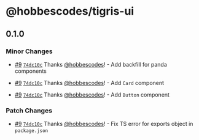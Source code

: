 # @hobbescodes/tigris-ui

## 0.1.0

### Minor Changes

- [#9](https://github.com/hobbescodes/tigris-ui/pull/9) [`74dc10c`](https://github.com/hobbescodes/tigris-ui/commit/74dc10c5bdce0fe5bc6797a97027cafc682903a4) Thanks [@hobbescodes](https://github.com/hobbescodes)! - Add backfill for panda components

- [#9](https://github.com/hobbescodes/tigris-ui/pull/9) [`74dc10c`](https://github.com/hobbescodes/tigris-ui/commit/74dc10c5bdce0fe5bc6797a97027cafc682903a4) Thanks [@hobbescodes](https://github.com/hobbescodes)! - Add `Card` component

- [#9](https://github.com/hobbescodes/tigris-ui/pull/9) [`74dc10c`](https://github.com/hobbescodes/tigris-ui/commit/74dc10c5bdce0fe5bc6797a97027cafc682903a4) Thanks [@hobbescodes](https://github.com/hobbescodes)! - Add `Button` component

### Patch Changes

- [#9](https://github.com/hobbescodes/tigris-ui/pull/9) [`74dc10c`](https://github.com/hobbescodes/tigris-ui/commit/74dc10c5bdce0fe5bc6797a97027cafc682903a4) Thanks [@hobbescodes](https://github.com/hobbescodes)! - Fix TS error for exports object in `package.json`
